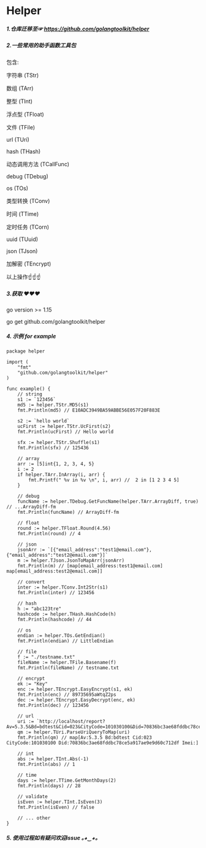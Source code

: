 # Helper
##### 1.仓库迁移至☞ https://github.com/golangtoolkit/helper


##### 2.一些常用的助手函数工具包
包含: 

字符串 (TStr)

数组 (TArr)

整型 (TInt)

浮点型 (TFloat)

文件 (TFile)

url (TUri)

hash (THash)

动态调用方法 (TCallFunc)

debug (TDebug)

os (TOs)

类型转换 (TConv)

时间 (TTime)

定时任务 (TCorn)

uuid (TUuid)

json (TJson)

加解密 (TEncrypt)

以上操作☝☝☝

##### 3.获取 ❤❤❤
go version >= 1.15

go get github.com/golangtoolkit/helper

##### 4. 示例 for example 

```Golang
package helper

import (
	"fmt"
	"github.com/golangtoolkit/helper"
)

func example() {
	// string
	s1 := `123456`
	md5 := helper.TStr.MD5(s1)
	fmt.Println(md5) // E10ADC3949BA59ABBE56E057F20F883E

	s2 := `hello world`
	ucFirst := helper.TStr.UcFirst(s2)
	fmt.Println(ucFirst) // Hello world

	sfx := helper.TStr.Shuffle(s1)
	fmt.Println(sfx) // 125436

	// array
	arr := [5]int{1, 2, 3, 4, 5}
	i := 2
	if helper.TArr.InArray(i, arr) {
		fmt.Printf(" %v in %v \n", i, arr) //  2 in [1 2 3 4 5]
	}

	// debug
	funcName := helper.TDebug.GetFuncName(helper.TArr.ArrayDiff, true) // ...ArrayDiff-fm
	fmt.Println(funcName) // ArrayDiff-fm

	// float
	round := helper.TFloat.Round(4.56)
	fmt.Println(round) // 4

	// json
	jsonArr := `[{"email_address":"test1@email.com"},{"email_address":"test2@email.com"}]`
	m := helper.TJson.JsonToMapArr(jsonArr)
	fmt.Println(m) // [map[email_address:test1@email.com] map[email_address:test2@email.com]]

	// convert
	inter := helper.TConv.Int2Str(s1)
	fmt.Println(inter) // 123456

	// hash
	h := "abc123tre"
	hashcode := helper.THash.HashCode(h)
	fmt.Println(hashcode) // 44 

	// os
	endian := helper.TOs.GetEndian()
	fmt.Println(endian) // LittleEndian

	// file
	f := "./testname.txt"
	fileName := helper.TFile.Basename(f)
	fmt.Println(fileName) // testname.txt

	// encrypt
	ek := "Key"
	enc := helper.TEncrypt.EasyEncrypt(s1, ek)
	fmt.Println(enc) // 89735695aWtqZ2ps
	dec := helper.TEncrypt.EasyDecrypt(enc, ek)
	fmt.Println(dec) // 123456

	// url
	uri := `http://localhost/report?Av=5.3.5&Bd=bdtest&Cid=023&CityCode=101030100&Did=70836bc3ae68fddbc78ce5a917ae9e9d60c712df&Imei=`
	qm := helper.TUri.ParseUriQueryToMap(uri)
	fmt.Println(qm) // map[Av:5.3.5 Bd:bdtest Cid:023 CityCode:101030100 Did:70836bc3ae68fddbc78ce5a917ae9e9d60c712df Imei:]
	
	// int
	abs := helper.TInt.Abs(-1)
	fmt.Println(abs) // 1
	
	// time
	days := helper.TTime.GetMonthDays(2)
	fmt.Println(days) // 28
	
	// validate
	isEven := helper.TInt.IsEven(3)
	fmt.Println(isEven) // false
	
	// ... other 
}
```

##### 5. 使用过程如有疑问欢迎issue ｡◕‿◕｡
